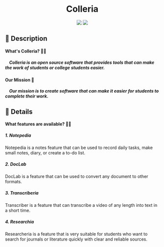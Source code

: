 <div align="center">
    <h1>Colleria</h1>
</div>

<div align="center">
    <img src="https://img.shields.io/badge/Python-FFD43B?style=for-the-badge&logo=python&logoColor=blue" /> 
    <img src="https://img.shields.io/badge/Visual_Studio_Code-0078D4?style=for-the-badge&logo=visual%20studio%20code&logoColor=white" />
</div>

<h2>
    📝 Description
    <h4>
        <b>What's Colleria? 🤷🏻</b>
        <h5>
            <p>&nbsp;&nbsp;&nbsp;&nbsp;Colleria is an open source software that provides tools that can make the work of students or college students easier.</p>
        </h5>
    </h4>
    <h4>
        <b>Our Mission 📜</b>
        <h5>
            <p>&nbsp;&nbsp;&nbsp;&nbsp;Our mission is to create software that can make it easier for students to complete their work.</p>
        </h5>
    </h4>
</h2>

<h2>
    📖 Details
    <h4>
        <b>What features are available? 🤷🏻</b>
        <p>
            <h5>1. Notepedia</h5>
            Notepedia is a notes feature that can be used to record daily tasks, make small notes, diary, or create a to-do list.
        </p>
        <p>
            <h5>2. DocLab</h5>
            DocLab is a feature that can be used to convert any document to other formats.
        </p>
        <p>
            <h5>3. Transcriberia</h5>
            Transcriber is a feature that can transcribe a video of any length into text in a short time.
        </p>
        <p>
            <h5>4. Researchia</h5>
            Researcheria is a feature that is very suitable for students who want to search for journals or literature quickly with clear and reliable sources.
        </p>
    </h4>
</h2>
